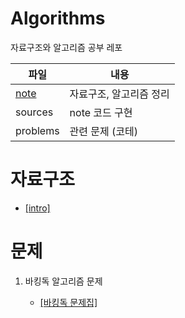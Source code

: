﻿# Algorithms
자료구조와 알고리즘 공부 레포


|  파일 | 내용 |
|--|--|
| [note](./note/data) | 자료구조, 알고리즘 정리 |
|sources|note 코드 구현 |
|problems|관련 문제 (코테) |

# 자료구조
- [[intro]](https://github.com/alsrb9936/algorithms/blob/main/note/data/intro.md)
# 문제
1. 바킹독 알고리즘 문제 

	- [[바킹독 문제집]](https://github.com/encrypted-def/basic-algo-lecture/blob/master/workbook.md)
